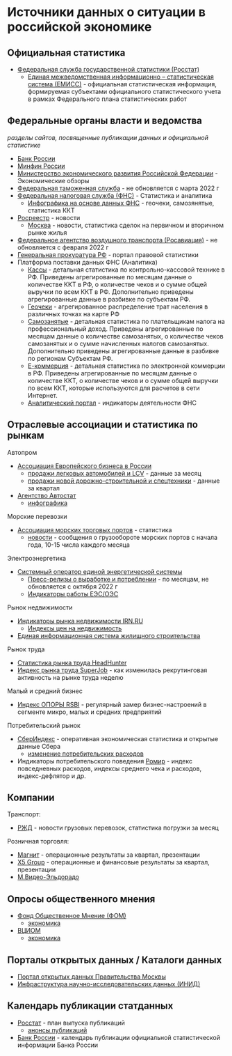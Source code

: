 # Источники данных о ситуации в российской экономике

## Официальная статистика

- [Федеральная служба государственной статистики (Росстат)](https://rosstat.gov.ru/)
  - [Единая межведомственная информационно – статистическая система (ЕМИСС)](https://fedstat.ru/) - официальная статистическая информация, формируемая субъектами официального статистического учета в рамках Федерального плана статистических работ

## Федеральные органы власти и ведомства
_разделы сайтов, посвященные публикации данных и официальной статистике_

- [Банк России](https://cbr.ru/statistics/)
- [Минфин России](https://minfin.gov.ru/ru/statistics/)
- [Министерство экономического развития
Российской Федерации](https://economy.gov.ru/material/directions/makroec/ekonomicheskie_obzory/) - Экономические обзоры
- [Федеральная таможенная служба](https://customs.gov.ru/statistic) - не обновляется с марта 2022 г
- [Федеральная налоговая служба (ФНС)](https://www.nalog.gov.ru/rn77/related_activities/statistics_and_analytics/) - Статистика и аналитика
  - [Инфографика на основе данных ФНС](https://geochecki-vpd.nalog.gov.ru/#/) - геочеки, самозянятые, статистика ККТ
- [Росреестр](https://rosreestr.gov.ru/press/) - новости 
  - [Москва](https://rosreestr.gov.ru/press/archive/reg/) - новости, статистика сделок на первичном и вторичном рынке жилья
- [Федеральное агентство воздушного транспорта (Росавиация)](https://favt.gov.ru/dejatelnost-vozdushnye-perevozki-stat-pokazately/) - не обновляется с февраля 2022 г
- [Генеральная прокуратура РФ](http://crimestat.ru/) - портал правовой статистики
- Платформа поставки данных ФНС (Аналитика)
  - [Кассы](https://geochecki-vpd.nalog.gov.ru/kkt) - детальная статистика по контрольно-кассовой технике в РФ. Приведены агрегированные по месяцам данные о количестве ККТ в РФ, о количестве чеков и о сумме общей выручки по всем ККТ в РФ. Дополнительно приведены агрегированные данные в разбивке по субъектам РФ.
  - [Геочеки](https://geochecki-vpd.nalog.gov.ru/geochecks) - агрегированное распределение трат населения в различных точках на карте РФ
  - [Самозанятые](https://geochecki-vpd.nalog.gov.ru/self-employment) - детальная статистика по плательщикам налога на профессиональный доход. Приведены агрегированные по месяцам данные о количестве самозанятых, о количестве чеков самозанятых и о сумме начисленных налогов самозанятых. Дополнительно приведены агрегированные данные в разбивке по регионам Субъектам РФ.
  - [Е-коммерция](https://geochecki-vpd.nalog.gov.ru/ecommerce) - детальная статистика по электронной коммерции в РФ. Приведены агрегированные по месяцам данные о количестве ККТ, о количестве чеков и о сумме общей выручки по всем ККТ, которые используются для расчетов в сети Интернет.
  - [Аналитический портал](https://analytic.nalog.gov.ru/) - индикаторы деятельности ФНС

## Отраслевые ассоциации и статистика по рынкам
Автопром
- [Ассоциация Европейского бизнеса в России](https://aebrus.ru/ru/)
  - [продажи легковых автомобилей и LCV](https://aebrus.ru/ru/media/press-releases/sales-of-cars-and-light-commercial-vehicles.php) - данные за месяц
  - [продажи новой дорожно-строительной и спецтехники](https://aebrus.ru/ru/media/press-releases/sales-of-new-construction-equipment/) - данные за квартал
- [Агентство Автостат](https://www.autostat.ru/)
   - [инфографика](https://www.autostat.ru/infographics/)

Морские перевозки
- [Ассоциация морских торговых портов](https://www.morport.com/rus/content/statistika-0) - статистика
  - [новости](https://www.morport.com/rus/news) - сообщения о грузообороте морских портов с начала года, 10-15 числа каждого месяца

Электроэнергетика
- [Системный оператор единой энергетической системы](https://www.so-ups.ru/)
  - [Пресс-релизы о выработке и потреблении](https://www.so-ups.ru/news/press-release/news-generation/) - по месяцам, не обновляется с октября 2022 г
  - [Индикаторы работы ЕЭС/ОЭС](https://www.so-ups.ru/functioning/ups/indicators/ees-gen-consump-hour/)

Рынок недвижимости
- [Индикаторы рынка недвижимости IRN.RU](https://www.irn.ru/)
  - [Индексы цен на недвижимость](https://www.irn.ru/gd/)
- [Единая информационная система жилищного строительства](https://xn--80az8a.xn--d1aqf.xn--p1ai/)

Рынок труда
- [Статистика рынка труда HeadHunter](https://stats.hh.ru/)
- [Индекс рынка труда SuperJob](https://www.superjob.ru/research/articles/treatise/) - как изменилась рекрутинговая активность на рынке труда неделю

Малый и средний бизнес
- [Индекс ОПОРЫ RSBI](https://opora.ru/projects/indeks-opory-rsbi/) -  регулярный замер бизнес-настроений в сегменте микро, малых и средних предприятий

Потребительский рынок
- [СберИндекс](https://sberindex.ru/ru) - оперативная экономическая статистика и открытые данные Сбера
  - [изменение потребительских расходов](https://sberindex.ru/ru/dashboards/ver-izmenenie-trat-po-kategoriyam)
- Индикаторы потребительского поведения [Ромир](https://romir.ru/studies) - индекс повседневных расходов, индексы среднего чека и расходов, индекс-дефлятор и др.


## Компании
Транспорт:
- [РЖД](https://cargo.rzd.ru/ru/9514?rubricator_id=50) - новости грузовых перевозок, статистика погрузки за месяц

Розничная торговля:
- [Магнит](https://www.magnit.com/ru/shareholders-and-investors/presentations/) - операционные результаты за квартал, презентации
- [X5 Group](https://www.x5.ru/ru/Pages/Investors.aspx) - операционные и финансовые результаты за квартал, презентации
- [М.Видео-Эльдорадо](https://www.mvideoeldorado.ru/ru/shareholders-and-investors)

## Опросы общественного мнения

- [Фонд Общественное Мнение (ФОМ)](https://fom.ru/)
  -  [экономика](https://fom.ru/Ekonomika)
- [ВЦИОМ](https://wciom.ru/)
  -  [экономика](https://wciom.ru/tematicheskii-katalog/economy)

## Порталы открытых данных / Каталоги данных

- [Портал открытых данных Правительства Москвы](https://data.mos.ru/)
- [Инфраструктура научно-исследовательских данных (ИНИД)](https://www.data-in.ru/data-catalog/)

## Календарь публикации статданных

- [Росстат](https://rosstat.gov.ru/publications-plans) - план выпуска публикаций
  - [анонсы публикаций](https://rosstat.gov.ru/announcements)
- [Банк России](https://www.cbr.ru/statistics/indcalendar/) - календарь публикации официальной статистической информации Банка России
